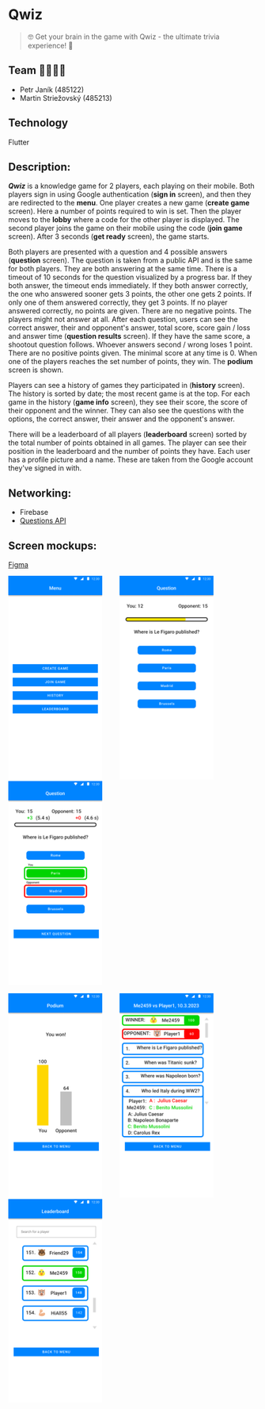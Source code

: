# Qwiz

> 🤓 Get your brain in the game with Qwiz - the ultimate trivia experience! 🧠

## Team 👨‍💻👨‍💻

- Petr Janík (485122)
- Martin Striežovský (485213)

## Technology

Flutter

## Description:

_**Qwiz**_ is a knowledge game for 2 players, each playing on their mobile.
Both players sign in using Google authentication (**sign in** screen),
and then they are redirected to the **menu**.
One player creates a new game (**create game** screen). Here a number of points required to win
is set.
Then the player moves to the **lobby** where a code for the other player is displayed.
The second player joins the game on their mobile using the code (**join game** screen).
After 3 seconds (**get ready** screen), the game starts.

Both players are presented with a question and 4 possible answers (**question** screen).
The question is taken from a public API and is the same for both players.
They are both answering at the same time. There is a timeout of 10 seconds for the question
visualized by a progress bar. If they both answer, the timeout ends immediately.
If they both answer correctly, the one who answered sooner gets 3 points,
the other one gets 2 points.
If only one of them answered correctly, they get 3 points. If no player answered correctly,
no points are given. There are no negative points. The players might not answer at all.
After each question, users can see the correct answer, their and opponent's answer, total score,
score gain / loss and answer time (**question results** screen).
If they have the same score, a shootout question follows.
Whoever answers second / wrong loses 1 point. There are no positive points given.
The minimal score at any time is 0.
When one of the players reaches the set number of points, they win. The **podium** screen is shown.

Players can see a history of games they participated in (**history** screen).
The history is sorted by date; the most recent game is at the top.
For each game in the history (**game info** screen), they see their score, the score of their
opponent and the winner.
They can also see the questions with the options, the correct answer, their answer and the
opponent's answer. 

There will be a leaderboard of all players (**leaderboard** screen) sorted by the total number of
points obtained in all games. The player can see their position in the leaderboard and the number of
points they have. Each user has a profile picture and a name. These are taken from the Google
account they've signed in with.

## Networking:

- Firebase
- [Questions API](https://the-trivia-api.com/)

<div style="page-break-after: always;"></div>

## Screen mockups:
[Figma](https://www.figma.com/file/iLdJoL8HLbfUiAXcNTFrjl/PV239-Qwiz?node-id=12%3A1422&t=XYDPNrb7i7xGGlsS-1)

<p>
  <img src="./screen_mockups/Menu.png" alt="Menu" width="190"/>
  &nbsp; &nbsp; &nbsp; &nbsp;
  <img src="./screen_mockups/Question.png" alt="Question" width="190"/>
  &nbsp; &nbsp; &nbsp; &nbsp;
  <img src="./screen_mockups/Question results correct.png" alt="Question results" width="190"/>
</p>
<p>
  <img src="./screen_mockups/Podium.png" alt="Podium" width="190"/>
  &nbsp; &nbsp; &nbsp; &nbsp;
  <img src="./screen_mockups/Game info.png" alt="Game info" width="190"/>
  &nbsp; &nbsp; &nbsp; &nbsp;
  <img src="./screen_mockups/Leaderboard.png" alt="Leaderboard" width="190"/>
</p>
